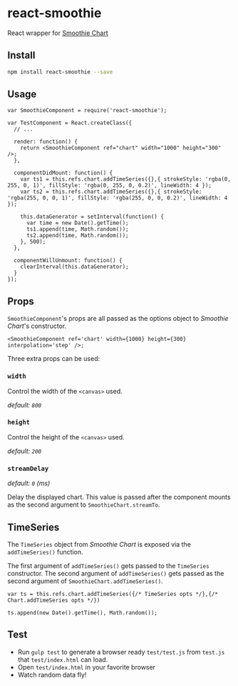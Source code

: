# react-smoothie

React wrapper for [Smoothie Chart](http://smoothiecharts.org/)

## Install

```bash
npm install react-smoothie --save
```

## Usage

```nodejs
var SmoothieComponent = require('react-smoothie');

var TestComponent = React.createClass({
  // ...

  render: function() {
    return <SmoothieComponent ref="chart" width="1000" height="300" />;
  },

  componentDidMount: function() {
    var ts1 = this.refs.chart.addTimeSeries({},{ strokeStyle: 'rgba(0, 255, 0, 1)', fillStyle: 'rgba(0, 255, 0, 0.2)', lineWidth: 4 });
    var ts2 = this.refs.chart.addTimeSeries({},{ strokeStyle: 'rgba(255, 0, 0, 1)', fillStyle: 'rgba(255, 0, 0, 0.2)', lineWidth: 4 });

    this.dataGenerator = setInterval(function() {
      var time = new Date().getTime();
      ts1.append(time, Math.random());
      ts2.append(time, Math.random());
    }, 500);
  },

  componentWillUnmount: function() {
    clearInterval(this.dataGenerator);
  }
});
```

## Props

`SmoothieComponent`'s props are all passed as the options object to _Smoothie Chart_'s constructor.

```nodejs
<SmoothieComponent ref='chart' width={1000} height={300} interpolation='step' />;
```

Three extra props can be used:

### `width`

Control the width of the `<canvas>` used.

*default: `800`*

### `height`

Control the height of the `<canvas>` used.

*default: `200`*

### `streamDelay`

*default: `0` (ms)*

Delay the displayed chart. This value is passed after the component mounts as the second argument to `SmoothieChart.streamTo`.

## TimeSeries

The `TimeSeries` object from _Smoothie Chart_ is exposed via the `addTimeSeries()` function.

The first argument of `addTimeSeries()` gets passed to the `TimeSeries` constructor.
The second argument of `addTimeSeries()` gets passed as the second argument of `SmoothieChart.addTimeSeries()`.

```nodejs
var ts = this.refs.chart.addTimeSeries({/* TimeSeries opts */},{/* Chart.addTimeSeries opts */})

ts.append(new Date().getTime(), Math.random());
```

## Test

 - Run `gulp test` to generate a browser ready `test/test.js` from `test.js` that `test/index.html` can load.
 - Open `test/index.html` in your favorite browser
 - Watch random data fly!
